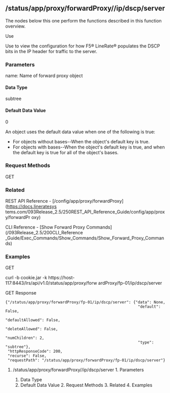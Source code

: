 ## /status/app/proxy/forwardProxy/<name>/ip/dscp/server

The nodes below this one perform the functions described in this function
overview.

Use

Use to view the configuration for how F5® LineRate® populates the DSCP bits in
the IP header for traffic to the server.

### Parameters

name: Name of forward proxy object

#### Data Type

subtree

#### Default Data Value

0

An object uses the default data value when one of the following is true:

  * For objects without bases--When the object's default key is true.
  * For objects with bases--When the object's default key is true, and when the default key is true for all of the object's bases.

### Request Methods

GET

### Related

REST API Reference - [/config/app/proxy/forwardProxy](https://docs.lineratesys
tems.com/093Release_2.5/250REST_API_Reference_Guide/config/app/proxy/forwardPr
oxy)

CLI Reference - [Show Forward Proxy Commands](/093Release_2.5/200CLI_Reference
_Guide/Exec_Commands/Show_Commands/Show_Forward_Proxy_Commands)

### Examples

GET

curl -b cookie.jar -k https://host-117:8443/lrs/api/v1.0/status/app/proxy/forw
ardProxy/fp-01/ip/dscp/server

GET Response

    
    
    {"/status/app/proxy/forwardProxy/fp-01/ip/dscp/server": {"data": None,
                                                              "default": False,
                                                              "defaultAllowed": False,
                                                              "deleteAllowed": False,
                                                              "numChildren": 2,
                                                              "type": "subtree"},
     "httpResponseCode": 200,
     "recurse": False,
     "requestPath": "/status/app/proxy/forwardProxy/fp-01/ip/dscp/server"}
    

  1. /status/app/proxy/forwardProxy/<name>/ip/dscp/server
    1. Parameters
      1. Data Type
      2. Default Data Value
    2. Request Methods
    3. Related
    4. Examples

